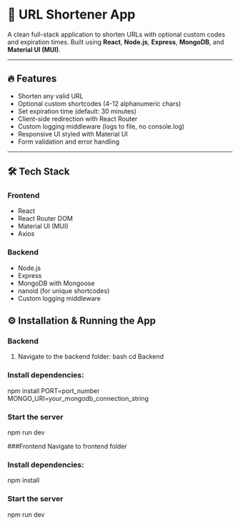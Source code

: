 # 🚀 URL Shortener App

A clean full-stack application to shorten URLs with optional custom codes and expiration times. Built using **React**, **Node.js**, **Express**, **MongoDB**, and **Material UI (MUI)**.

---

## 🔥 Features

- Shorten any valid URL  
- Optional custom shortcodes (4-12 alphanumeric chars)  
- Set expiration time (default: 30 minutes)  
- Client-side redirection with React Router  
- Custom logging middleware (logs to file, no console.log)  
- Responsive UI styled with Material UI  
- Form validation and error handling  

---

## 🛠 Tech Stack

### Frontend

- React  
- React Router DOM  
- Material UI (MUI)  
- Axios  

### Backend

- Node.js  
- Express  
- MongoDB with Mongoose  
- nanoid (for unique shortcodes)  
- Custom logging middleware  

## ⚙️ Installation & Running the App

### Backend

1. Navigate to the backend folder:
bash
cd Backend
### Install dependencies:
npm install
PORT=port_number
MONGO_URI=your_mongodb_connection_string
### Start the server
npm run dev

###Frontend
Navigate to frontend folder
### Install dependencies:
npm install
### Start the server
npm run dev

